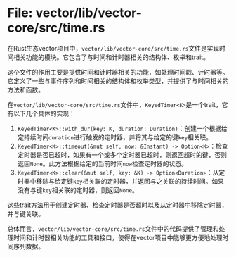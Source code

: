 # File: vector/lib/vector-core/src/time.rs

在Rust生态vector项目中，`vector/lib/vector-core/src/time.rs`文件是实现时间相关功能的模块。它包含了与时间和计时器相关的结构体、枚举和trait。

这个文件的作用主要是提供时间和计时器相关的功能，如处理时间戳、计时器等。它定义了一些与事件序列和时间相关的结构体和枚举类型，并提供了与时间相关的方法和函数。

在`vector/lib/vector-core/src/time.rs`文件中，`KeyedTimer<K>`是一个trait，它有以下几个具体的实现：

1. `KeyedTimer<K>::with_dur(key: K, duration: Duration)`：创建一个根据给定持续时间`duration`进行触发的定时器，并将其与给定的键`key`相关联。
2. `KeyedTimer<K>::timeout(&mut self, now: &Instant) -> Option<K>`：检查定时器是否已超时，如果有一个或多个定时器已超时，则返回超时的键，否则返回`None`。此方法根据给定的当前时间`now`检查定时器的状态。
3. `KeyedTimer<K>::clear(&mut self, key: &K) -> Option<Duration>`：从定时器中移除与给定键`key`相关联的定时器，并返回与之关联的持续时间。如果没有与键`key`相关联的定时器，则返回`None`。

这些trait方法用于创建定时器、检查定时器是否超时以及从定时器中移除定时器，并与键关联。

总体而言，`vector/lib/vector-core/src/time.rs`文件中的代码提供了管理和处理时间和计时器相关功能的工具和接口，使得在vector项目中能够更方便地处理时间序列数据。

